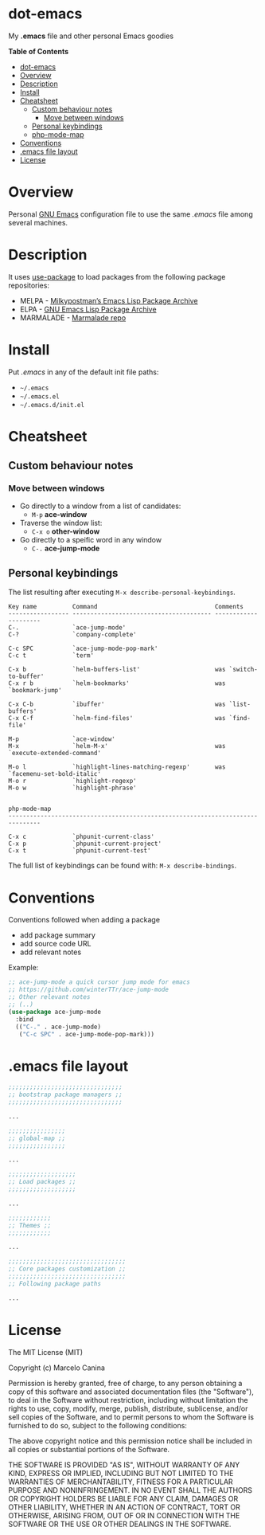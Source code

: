 # dot-emacs
 My **.emacs** file and other personal Emacs goodies

<!-- markdown-toc start - Don't edit this section. Run M-x markdown-toc-generate-toc again -->
**Table of Contents**

- [dot-emacs](#dot-emacs)
- [Overview](#overview)
- [Description](#description)
- [Install](#install)
- [Cheatsheet](#cheatsheet)
    - [Custom behaviour notes](#custom-behaviour-notes)
        - [Move between windows](#move-between-windows)
    - [Personal keybindings](#personal-keybindings)
    - [php-mode-map](#php-mode-map)
- [Conventions](#conventions)
- [.emacs file layout](#emacs-file-layout)
- [License](#license)

<!-- markdown-toc end -->

# Overview

Personal [GNU Emacs](https://www.gnu.org/s/emacs/) configuration file
to use the same *.emacs* file among several machines.

# Description

It uses [use-package](https://github.com/jwiegley/use-package) to load 
packages from the following package repositories:

* MELPA - [Milkypostman’s Emacs Lisp Package Archive](http://melpa.org/)
* ELPA - [GNU Emacs Lisp Package Archive](https://elpa.gnu.org/)
* MARMALADE - [Marmalade repo](http://marmalade-repo.org/)

# Install

Put *.emacs* in any of the default init file paths:

- `~/.emacs` 
- `~/.emacs.el`
- `~/.emacs.d/init.el`

# Cheatsheet

## Custom behaviour notes

### Move between windows

- Go directly to a window from a list of candidates: 
  - `M-p` **ace-window**
- Traverse the window list:
  - `C-x o` **other-window**
- Go directly to a speific word in any window
  - `C-.` **ace-jump-mode**

## Personal keybindings

The list resulting after executing `M-x describe-personal-keybindings`.

~~~
Key name          Command                                 Comments
----------------- --------------------------------------- ---------------------
C-.               `ace-jump-mode'
C-?               `company-complete'

C-c SPC           `ace-jump-mode-pop-mark'
C-c t             `term'

C-x b             `helm-buffers-list'                     was `switch-to-buffer'
C-x r b           `helm-bookmarks'                        was `bookmark-jump'

C-x C-b           `ibuffer'                               was `list-buffers'
C-x C-f           `helm-find-files'                       was `find-file'

M-p               `ace-window'
M-x               `helm-M-x'                              was `execute-extended-command'

M-o l             `highlight-lines-matching-regexp'       was `facemenu-set-bold-italic'
M-o r             `highlight-regexp'
M-o w             `highlight-phrase'


php-mode-map
-------------------------------------------------------------------------------

C-x c             `phpunit-current-class'
C-x p             `phpunit-current-project'
C-x t             `phpunit-current-test'
~~~

The full list of keybindings can be found with: `M-x describe-bindings`.

# Conventions

Conventions followed when adding a package

* add package summary
* add source code URL
* add relevant notes

Example:

~~~ lisp
;; ace-jump-mode a quick cursor jump mode for emacs
;; https://github.com/winterTTr/ace-jump-mode
;; Other relevant notes
;; (..)
(use-package ace-jump-mode
  :bind
  (("C-." . ace-jump-mode)
   ("C-c SPC" . ace-jump-mode-pop-mark)))
~~~

# .emacs file layout

~~~ lisp
;;;;;;;;;;;;;;;;;;;;;;;;;;;;;;;;
;; bootstrap package managers ;;
;;;;;;;;;;;;;;;;;;;;;;;;;;;;;;;;

...

;;;;;;;;;;;;;;;;
;; global-map ;;
;;;;;;;;;;;;;;;;

...

;;;;;;;;;;;;;;;;;;;
;; Load packages ;;
;;;;;;;;;;;;;;;;;;;

...

;;;;;;;;;;;;
;; Themes ;;
;;;;;;;;;;;;

...

;;;;;;;;;;;;;;;;;;;;;;;;;;;;;;;;;
;; Core packages customization ;;
;;;;;;;;;;;;;;;;;;;;;;;;;;;;;;;;;
;; Following package paths

...
~~~

# License

The MIT License (MIT)

Copyright (c) Marcelo Canina 

Permission is hereby granted, free of charge, to any person obtaining a copy
of this software and associated documentation files (the "Software"), to deal
in the Software without restriction, including without limitation the rights
to use, copy, modify, merge, publish, distribute, sublicense, and/or sell
copies of the Software, and to permit persons to whom the Software is
furnished to do so, subject to the following conditions:

The above copyright notice and this permission notice shall be included in
all copies or substantial portions of the Software.

THE SOFTWARE IS PROVIDED "AS IS", WITHOUT WARRANTY OF ANY KIND, EXPRESS OR
IMPLIED, INCLUDING BUT NOT LIMITED TO THE WARRANTIES OF MERCHANTABILITY,
FITNESS FOR A PARTICULAR PURPOSE AND NONINFRINGEMENT.  IN NO EVENT SHALL THE
AUTHORS OR COPYRIGHT HOLDERS BE LIABLE FOR ANY CLAIM, DAMAGES OR OTHER
LIABILITY, WHETHER IN AN ACTION OF CONTRACT, TORT OR OTHERWISE, ARISING FROM,
OUT OF OR IN CONNECTION WITH THE SOFTWARE OR THE USE OR OTHER DEALINGS IN
THE SOFTWARE.
